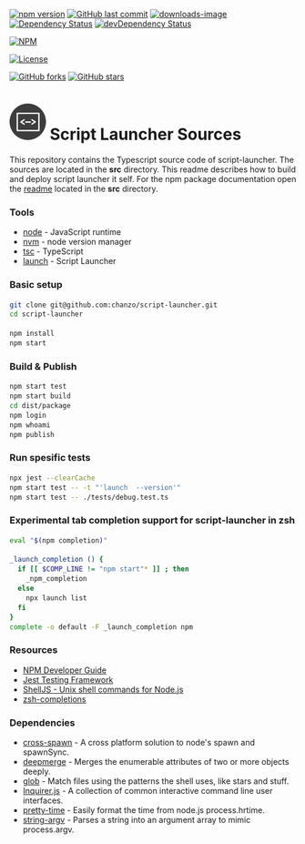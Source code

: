 [![npm version](https://badge.fury.io/js/script-launcher.svg)](https://www.npmjs.com/package/script-launcher)
[![GitHub last commit](https://img.shields.io/github/last-commit/chanzo/script-launcher.svg?maxAge=2400)](#)
[![downloads-image](https://img.shields.io/npm/dm/script-launcher.svg)](https://www.npmjs.com/package/script-launcher)
[![Dependency Status](https://david-dm.org/chanzo/script-launcher.svg)](https://david-dm.org/chanzo/script-launcher) 
[![devDependency Status](https://david-dm.org/chanzo/script-launcher/dev-status.svg)](https://david-dm.org/chanzo/script-launcher?type=dev) 

[![NPM](https://nodei.co/npm/script-launcher.png?compact=false)](https://www.npmjs.com/package/script-launcher)

[![License](https://img.shields.io/npm/l/script-launcher.svg)](/LICENSE) 

[![GitHub forks](https://img.shields.io/github/forks/chanzo/script-launcher.svg?style=social&label=Fork)](https://github.com/chanzo/script-launcher/fork)
[![GitHub stars](https://img.shields.io/github/stars/chanzo/script-launcher.svg?style=social&label=Star)](https://github.com/chanzo/script-launcher) 

# ![Logo](docs/readme-logo.png) Script Launcher Sources

This repository contains the Typescript source code of script-launcher. The sources are located in the **src** directory.
This readme describes how to build and deploy script launcher it self. For the npm package documentation open
the [readme](src/README.md) located in the **src** directory.

### Tools
* [node](https://nodejs.org/en/) - JavaScript runtime
* [nvm](https://github.com/creationix/nvm) - node version manager
* [tsc](https://www.typescriptlang.org/) - TypeScript
* [launch](https://www.npmjs.com/package/script-launcher) - Script Launcher

### Basic setup
``` bash
git clone git@github.com:chanzo/script-launcher.git
cd script-launcher

npm install
npm start
```

### Build & Publish
``` bash
npm start test
npm start build
cd dist/package
npm login
npm whoami
npm publish
```

### Run spesific tests
``` bash
npx jest --clearCache
npm start test -- -t "'launch  --version'"
npm start test -- ./tests/debug.test.ts
```

### Experimental tab completion support for script-launcher in zsh
``` bash
eval "$(npm completion)"

_launch_completion () {
  if [[ $COMP_LINE != "npm start"* ]] ; then
    _npm_completion
  else
    npx launch list
  fi
}
complete -o default -F _launch_completion npm
```

### Resources
* [NPM Developer Guide](https://docs.npmjs.com/misc/developers#before-publishing-make-sure-your-package-installs-and-works)
* [Jest Testing Framework](https://jestjs.io/)
* [ShellJS - Unix shell commands for Node.js](https://www.npmjs.com/package/shelljs)
* [zsh-completions](https://github.com/zsh-users/zsh-completions/blob/master/zsh-completions-howto.org)

### Dependencies 
* [cross-spawn](https://www.npmjs.com/package/cross-spawn) - A cross platform solution to node's spawn and spawnSync.            
* [deepmerge](https://www.npmjs.com/package/deepmerge) - Merges the enumerable attributes of two or more objects deeply.     
* [glob](https://www.npmjs.com/package/glob) - Match files using the patterns the shell uses, like stars and stuff.
* [Inquirer.js](https://www.npmjs.com/package/inquirer) - A collection of common interactive command line user interfaces.    
* [pretty-time](https://www.npmjs.com/package/pretty-time) - Easily format the time from node.js process.hrtime.
* [string-argv](https://www.npmjs.com/package/string-argv) - Parses a string into an argument array to mimic process.argv.       

